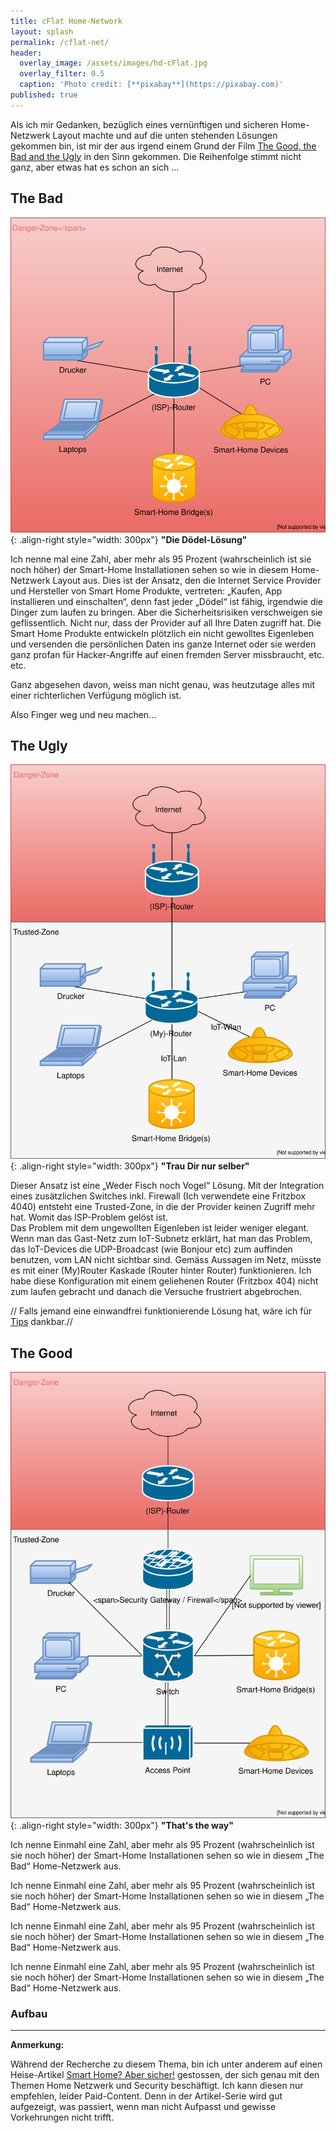 ```yaml
---
title: cFlat Home-Network
layout: splash
permalink: /cflat-net/
header:
  overlay_image: /assets/images/hd-cFlat.jpg
  overlay_filter: 0.5
  caption: 'Photo credit: [**pixabay**](https://pixabay.com)'
published: true
---
```

<p></p>

Als ich mir Gedanken, bezüglich eines vernünftigen und sicheren Home-Netzwerk Layout machte und auf die unten stehenden Lösungen gekommen bin, ist mir der aus irgend einem Grund der Film [The Good, the Bad and the Ugly](https://en.wikipedia.org/wiki/The_Good,_the_Bad_and_the_Ugly) in den Sinn gekommen. Die Reihenfolge stimmt nicht ganz, aber etwas hat es schon an sich …  

## The Bad

![homeNetwork-bad.svg!!](/assets/images/homeNetwork-bad.svg){: .align-right style="width: 300px"}
**"Die Dödel-Lösung"**

Ich nenne mal eine Zahl, aber mehr als 95 Prozent (wahrscheinlich ist sie noch höher) der Smart-Home Installationen sehen so wie in diesem Home-Netzwerk Layout aus. Dies ist der Ansatz, den die Internet Service Provider und Hersteller von Smart Home Produkte, vertreten: „Kaufen, App installieren und einschalten“, denn fast jeder „Dödel“ ist fähig, irgendwie die Dinger zum laufen zu bringen. Aber die Sicherheitsrisiken verschweigen sie geflissentlich. Nicht nur, dass der Provider auf all Ihre Daten zugriff hat. Die Smart Home Produkte entwickeln plötzlich ein nicht gewolltes Eigenleben und versenden die persönlichen Daten ins ganze Internet oder sie werden ganz profan für Hacker-Angriffe auf einen fremden Server missbraucht, etc. etc.

Ganz abgesehen davon, weiss man nicht genau, was heutzutage alles mit einer richterlichen Verfügung möglich ist. 

Also Finger weg und neu machen...

## The Ugly

![homeNetwork-ugly.svg!!](/assets/images/homeNetwork-ugly.svg){: .align-right style="width: 300px"}
**"Trau Dir nur selber"**

Dieser Ansatz ist eine „Weder Fisch noch Vogel“ Lösung. Mit der Integration eines zusätzlichen Switches inkl. Firewall (Ich verwendete eine Fritzbox 4040) entsteht eine Trusted-Zone, in die der Provider keinen Zugriff mehr hat. Womit das ISP-Problem gelöst ist.<br>
Das Problem mit dem ungewollten Eigenleben ist leider weniger elegant. Wenn man das Gast-Netz zum IoT-Subnetz erklärt, hat man das Problem, das IoT-Devices die UDP-Broadcast (wie Bonjour etc) zum auffinden benutzen, vom LAN nicht sichtbar sind. Gemäss Aussagen im Netz, müsste es mit einer (My)Router Kaskade (Router hinter Router) funktionieren. Ich habe diese Konfiguration mit einem geliehenen Router (Fritzbox 404) nicht zum laufen gebracht und danach die Versuche frustriert abgebrochen.

// Falls jemand eine einwandfrei funktionierende Lösung hat, wäre ich für [Tips](/contact) dankbar.//

## The Good

![homeNetwork-good.svg!!](/assets/images/homeNetwork-good.svg){: .align-right style="width: 300px"}
**"That's the way"**

Ich nenne Einmahl eine Zahl, aber mehr als 95 Prozent (wahrscheinlich ist sie noch höher) der Smart-Home Installationen sehen so wie in diesem „The Bad“ Home-Netzwerk aus.

Ich nenne Einmahl eine Zahl, aber mehr als 95 Prozent (wahrscheinlich ist sie noch höher) der Smart-Home Installationen sehen so wie in diesem „The Bad“ Home-Netzwerk aus.

Ich nenne Einmahl eine Zahl, aber mehr als 95 Prozent (wahrscheinlich ist sie noch höher) der Smart-Home Installationen sehen so wie in diesem „The Bad“ Home-Netzwerk aus.

Ich nenne Einmahl eine Zahl, aber mehr als 95 Prozent (wahrscheinlich ist sie noch höher) der Smart-Home Installationen sehen so wie in diesem „The Bad“ Home-Netzwerk aus. 

### Aufbau

---

**Anmerkung:**

Während der Recherche zu diesem Thema, bin ich unter anderem auf einen Heise-Artikel [Smart Home? Aber sicher!](https://www.heise.de/ct/ausgabe/2017-8-Wie-Sie-schnueffelnde-Geraete-isolieren-und-Ihre-Privatsphaere-schuetzen-3667338.html) gestossen, der sich genau mit den Themen Home Netzwerk und Security beschäftigt. Ich kann diesen nur empfehlen, leider Paid-Content. Denn in der Artikel-Serie wird gut aufgezeigt, was passiert, wenn man nicht Aufpasst und gewisse Vorkehrungen nicht trifft. 
